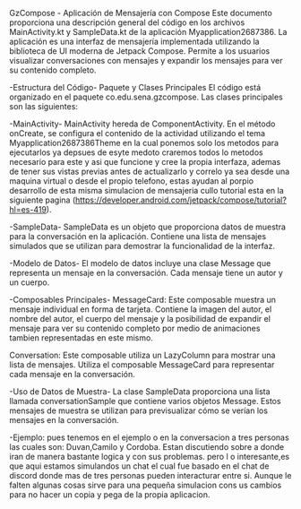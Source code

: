 GzCompose - Aplicación de Mensajería con Compose Este documento proporciona una descripción general
del código en los archivos MainActivity.kt y SampleData.kt de la aplicación Myapplication2687386. La
aplicación
es una interfaz de mensajería implementada utilizando la biblioteca de UI moderna de Jetpack
Compose. Permite a los usuarios visualizar conversaciones con mensajes y expandir los mensajes para
ver su contenido completo.

-Estructura del Código- Paquete y Clases Principales El código está organizado en el paquete
co.edu.sena.gzcompose. Las clases principales son las siguientes:

-MainActivity- MainActivity hereda de ComponentActivity. En el método onCreate, se configura el
contenido de la actividad utilizando el tema Myapplication2687386Theme en la cual ponemos solo los
metodos para ejecutarlos ya depsues de esyte medoto craremos todos lo metodos necesario para este
y asi que funcione y cree la propia interfaza, ademas de tener sus vistas previas antes de
actualizarlo y correlo ya sea desde una maquina virtual o desde el propio telefono, estas ayudan
al porpio desarrollo de esta misma simulacion de mensajeria cullo tutorial esta en la siguiente
pagina (https://developer.android.com/jetpack/compose/tutorial?hl=es-419).

-SampleData- SampleData es un objeto que proporciona datos de muestra para la conversación en la
aplicación. Contiene una lista de mensajes simulados que se utilizan para demostrar la funcionalidad
de la interfaz.

-Modelo de Datos- El modelo de datos incluye una clase Message que representa un mensaje en la
conversación. Cada mensaje tiene un autor y un cuerpo.

-Composables Principales- MessageCard: Este composable muestra un mensaje individual en forma de
tarjeta. Contiene la imagen del autor, el nombre del autor, el cuerpo del mensaje y la posibilidad
de expandir el mensaje para ver su contenido completo por medio de animaciones tambien representadas
en este mismo.

Conversation: Este composable utiliza un LazyColumn para mostrar una lista de mensajes. Utiliza el
composable MessageCard para representar cada mensaje en la conversación.

-Uso de Datos de Muestra- La clase SampleData proporciona una lista llamada conversationSample que
contiene varios objetos Message. Estos mensajes de muestra se utilizan para previsualizar cómo se
verían los mensajes en la conversación.

-Ejemplo: pues tenemos en el ejemplo o en la conversacion a tres personas las cuales son:
Duvan,Camilo
y Cordoba. Estan discutiendo sobre a donde iran de manera bastante logica y con sus problemas. pero
l
o interesante,es que aqui estamos simulandos un chat el cual fue basado en el chat de discord donde
mas de tres personas pueden interacturar entre si. Aunque le falten algunas cosas sirve para una
pequeña
simulacion cons us cambios para no hacer un copia y pega de la propia aplicacion.